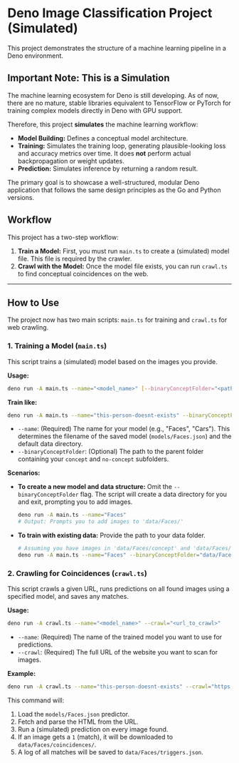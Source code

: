 # Deno Image Classification Project (Simulated)

This project demonstrates the structure of a machine learning pipeline in a Deno environment.

## Important Note: This is a Simulation

The machine learning ecosystem for Deno is still developing. As of now, there are no mature, stable libraries equivalent to TensorFlow or PyTorch for training complex models directly in Deno with GPU support.

Therefore, this project **simulates** the machine learning workflow:
-   **Model Building:** Defines a conceptual model architecture.
-   **Training:** Simulates the training loop, generating plausible-looking loss and accuracy metrics over time. It does **not** perform actual backpropagation or weight updates.
-   **Prediction:** Simulates inference by returning a random result.

The primary goal is to showcase a well-structured, modular Deno application that follows the same design principles as the Go and Python versions.

## Workflow

This project has a two-step workflow:

1.  **Train a Model:** First, you must run `main.ts` to create a (simulated) model file. This file is required by the crawler.
2.  **Crawl with the Model:** Once the model file exists, you can run `crawl.ts` to find conceptual coincidences on the web.

---

## How to Use

The project now has two main scripts: `main.ts` for training and `crawl.ts` for web crawling.

### 1. Training a Model (`main.ts`)

This script trains a (simulated) model based on the images you provide.

**Usage:**
```bash
deno run -A main.ts --name="<model_name>" [--binaryConceptFolder="<path_to_data>"]
```

**Train like:**
```bash
deno run -A main.ts --name="this-person-doesnt-exists" --binaryConceptFolder="data/this-person-doesnt-exists"
```

-   `--name`: (Required) The name for your model (e.g., "Faces", "Cars"). This determines the filename of the saved model (`models/Faces.json`) and the default data directory.
-   `--binaryConceptFolder`: (Optional) The path to the parent folder containing your `concept` and `no-concept` subfolders.

**Scenarios:**

*   **To create a new model and data structure:**
    Omit the `--binaryConceptFolder` flag. The script will create a data directory for you and exit, prompting you to add images.
    ```bash
    deno run -A main.ts --name="Faces"
    # Output: Prompts you to add images to 'data/Faces/'
    ```

*   **To train with existing data:**
    Provide the path to your data folder.
    ```bash
    # Assuming you have images in 'data/Faces/concept' and 'data/Faces/no-concept'
    deno run -A main.ts --name="Faces" --binaryConceptFolder="data/Faces"
    ```

### 2. Crawling for Coincidences (`crawl.ts`)

This script crawls a given URL, runs predictions on all found images using a specified model, and saves any matches.

**Usage:**
```bash
deno run -A crawl.ts --name="<model_name>" --crawl="<url_to_crawl>"
```

-   `--name`: (Required) The name of the trained model you want to use for predictions.
-   `--crawl`: (Required) The full URL of the website you want to scan for images.

**Example:**
```bash
deno run -A crawl.ts --name="this-person-doesnt-exists" --crawl="https://this-person-does-not-exist.com/"
```
This command will:
1.  Load the `models/Faces.json` predictor.
2.  Fetch and parse the HTML from the URL.
3.  Run a (simulated) prediction on every image found.
4.  If an image gets a `1` (match), it will be downloaded to `data/Faces/coincidences/`.
5.  A log of all matches will be saved to `data/Faces/triggers.json`.
